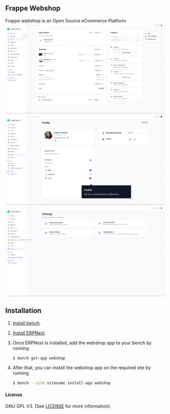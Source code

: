 ## Frappe Webshop
Frappe webshop is an Open Source eCommerce Platform
![Frappe Webshop](webshop.jpg)
![Frappe Webshop](profile-screen.jpg)
![Frappe Webshop](webshsop-v2.jpg)


## Installation
1. [Install bench](https://github.com/frappe/bench).
2. [Install ERPNext](https://github.com/frappe/bench#installation).
3. Once ERPNext is installed, add the webshop app to your bench by running

    ```sh
    $ bench get-app webshop
    ```
4. After that, you can install the webshop app on the required site by running
    ```sh
    $ bench --site sitename install-app webshop
    ```

#### License
GNU GPL V3. (See [LICENSE](LICENSE) for more information).
